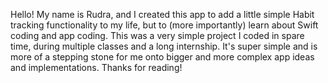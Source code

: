Hello! My name is Rudra, and I created this app to add a little simple Habit tracking functionality to my life, but to (more importantly) learn about Swift coding and app coding. This was a very simple project I coded in spare time, during multiple classes and a long internship. It's super simple and is more of a stepping stone for me onto bigger and more complex app ideas and implementations. Thanks for reading!
